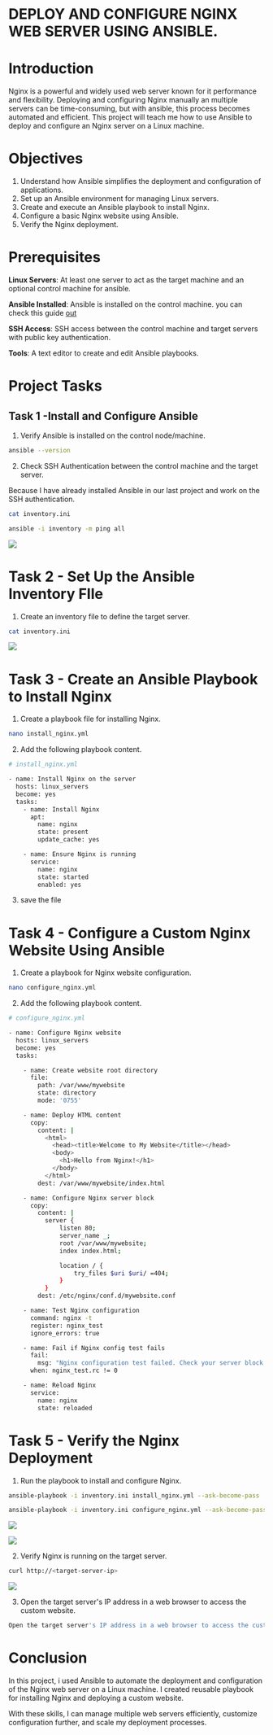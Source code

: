 # DEPLOY AND CONFIGURE NGINX WEB SERVER USING ANSIBLE.


# Introduction

Nginx is a powerful and widely used web server known for it performance and flexibility. Deploying and configuring Nginx manually an multiple servers can be time-consuming, but with ansible, this process becomes automated and efficient. This project will teach me how to use Ansible to deploy and configure an Nginx server on a Linux machine.


# Objectives

1. Understand how Ansible simplifies the deployment and configuration of applications.
2. Set up an Ansible environment for managing Linux servers.
3. Create and execute an Ansible playbook to install Nginx.
4. Configure a basic Nginx website using Ansible.
5. Verify the Nginx deployment.


# Prerequisites

**Linux Servers**: At least one server to act as the target machine and an optional control machine for ansible.

**Ansible Installed**: Ansible is installed on the control machine. you can check this guide [out](https://docs.ansible.com/ansible/latest/installation_guide/intro_installation.html)

**SSH Access**: SSH access between the control machine and target servers with public key authentication.

**Tools**: A text editor to create and edit Ansible playbooks.


# Project Tasks

## Task 1 -Install and Configure Ansible

1. Verify Ansible is installed on the control node/machine.

``` bash
ansible --version
```

2. Check SSH Authentication between the control machine and the target server.

Because I have already installed Ansible in our last project and work on the SSH authentication.

``` bash
cat inventory.ini

ansible -i inventory -m ping all
```

![](./Images/1.%20Ping%20(1).png)


# Task 2 - Set Up the Ansible Inventory FIle

1. Create an inventory file to define the target server.

``` bash
cat inventory.ini
```

![](./Images/2.%20Inventory.png)


# Task 3 - Create an Ansible Playbook to Install Nginx

1. Create a playbook file for installing Nginx.

``` bash
nano install_nginx.yml
```

2. Add the following playbook content.

``` bash
# install_nginx.yml

- name: Install Nginx on the server
  hosts: linux_servers
  become: yes
  tasks:
    - name: Install Nginx
      apt:
        name: nginx
        state: present
        update_cache: yes

    - name: Ensure Nginx is running
      service:
        name: nginx
        state: started
        enabled: yes
```

3. save the file


# Task 4 - Configure a Custom Nginx Website Using Ansible

1. Create a playbook for Nginx website configuration.


``` bash
nano configure_nginx.yml
```

2. Add the following playbook content.

``` bash
# configure_nginx.yml

- name: Configure Nginx website
  hosts: linux_servers
  become: yes
  tasks:

    - name: Create website root directory
      file:
        path: /var/www/mywebsite
        state: directory
        mode: '0755'

    - name: Deploy HTML content
      copy:
        content: |
          <html>
            <head><title>Welcome to My Website</title></head>
            <body>
              <h1>Hello from Nginx!</h1>
            </body>
          </html>
        dest: /var/www/mywebsite/index.html

    - name: Configure Nginx server block
      copy:
        content: |
          server {
              listen 80;
              server_name _;
              root /var/www/mywebsite;
              index index.html;

              location / {
                  try_files $uri $uri/ =404;
              }
          }
        dest: /etc/nginx/conf.d/mywebsite.conf

    - name: Test Nginx configuration
      command: nginx -t
      register: nginx_test
      ignore_errors: true

    - name: Fail if Nginx config test fails
      fail:
        msg: "Nginx configuration test failed. Check your server block syntax."
      when: nginx_test.rc != 0

    - name: Reload Nginx
      service:
        name: nginx
        state: reloaded
```


# Task 5 - Verify the Nginx Deployment

1. Run the playbook to install and configure Nginx.

``` bash
ansible-playbook -i inventory.ini install_nginx.yml --ask-become-pass

ansible-playbook -i inventory.ini configure_nginx.yml --ask-become-pass
```

![](./Images/3.%20Nginx%20Install.png)


![](./Images/4.%20Nginx%20Configure.png)


2. Verify Nginx is running on the target server.

``` bash
curl http://<target-server-ip>
```

![](./Images/5.%20CURL.png)


3. Open the target server's IP address in a web browser to access the custom website.


``` bash
Open the target server's IP address in a web browser to access the custom website.
```

# Conclusion

In this project, i used Ansible to automate the deployment and configuration of the Nginx web server on a Linux machine. I created reusable playbook for installing Nginx and deploying a custom website.

With these skills, I can manage multiple web servers efficiently, customize configuration further, and scale my deployment processes.